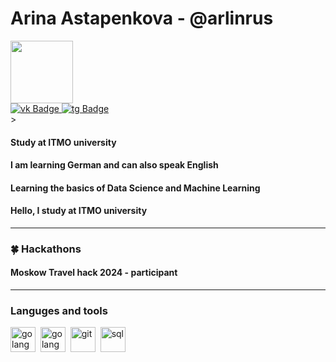 <div id="header" align="left">
    <h1>Arina Astapenkova - @arlinrus </h1>
</div>

<div id="header" align="left">
  <img src="https://media.giphy.com/media/v1.Y2lkPTc5MGI3NjExeGZvOGcyNnkwZWd4cDVwd24zZzAydXEzYmc3d2pndDQ4aGlxdGEwZCZlcD12MV9pbnRlcm5hbF9naWZfYnlfaWQmY3Q9Zw/QDjpIL6oNCVZ4qzGs7/giphy.gif" width="100"/>
</div>

<div id="badges" align="legt">
  <a href="https://vk.com/iamarlinrus">
    <img src="https://img.shields.io/badge/Vkontakte-blue?style=for-the-badge&logo=vk&logoColor=white" alt="vk Badge"/>
  </a>
  <a href="https://web.telegram.org/k/#@iamarlinrus">
    <img src="https://img.shields.io/badge/Telegram-blueviolet?style=for-the-badge&logo=Telegramm&logoColor=white" alt="tg Badge"/>
  </a> 
</div>

<div id="badges" align="left">
    <img src="https://komarev.com/ghpvc/?username=arlinrus&style=flat-square&color=blue" alt=""/>>
</div>



<div id="header" align="left">
    <h4> Study at ITMO university</h4>
    <h4> I am learning German and can also speak English</h4>
    <h4> Learning the basics of Data Science and Machine Learning</h4>
    <h4> Hello, I study at ITMO university</h4>



    
        
---
<div id="header" align="left">
    <h3>🍀 Hackathons </h3>
    <h4>Moskow Travel hack 2024 - participant</h4>
</div>


---
### Languges and tools
<img src="https://cdn.jsdelivr.net/gh/devicons/devicon@latest/icons/python/python-plain.svg" title="golang" width="40" height="40"/>&nbsp;
<img src="https://cdn.jsdelivr.net/gh/devicons/devicon@latest/icons/go/go-original.svg" title="golang" width="40" height="40"/>&nbsp;
<img src="https://cdn.jsdelivr.net/gh/devicons/devicon/icons/git/git-plain.svg" title="git" width="40" height="40"/>&nbsp;
<img src="https://cdn.jsdelivr.net/gh/devicons/devicon/icons/postgresql/postgresql-original.svg" title="sql" width="40" height="40"/>&nbsp;



